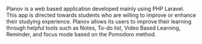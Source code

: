 Planov is a web based application developed mainly using PHP Laravel. This app is directed towards students who are willing to improve or enhance their studying experience. Planov allows its users to improve their learning through helpful tools such as Notes, To-do list, Video Based Learning, Reminder, and focus mode based on the Pomodoro method.
